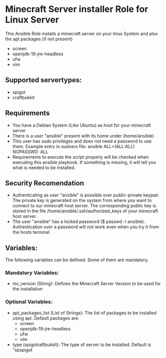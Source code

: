 # Minecraft Server installer Role for Linux Server
This Ansible Role installs a minecraft server on your linux System and also the apt packages (if not present) 
- screen 
- openjdk-19-jre-headless
- ufw
- vim 

## Supported servertypes:
  - spigot
  - craftbukkit

## Requirements
- You have a Debian System (Like Ubuntu) as host for your minecraft server
- There is a user "ansible" present with its home under (home/ansible)
- This user has sudo privileges and does not need a password to use them.
  Example entry in sudoers file: ansible ALL=(ALL:ALL) NOPASSWD: ALL
- Requirements to execute the script properly will be checked when executing this ansible playbook.
  If something is missing, it will tell you what is needed to be installed.

## Security Recomendation
- Authenticating as user "ansible" is possible over public-private keypair. The private key is generated on the system from where you want to connect to our minecraft host server.
  The corresponding public key is stored in the file /home/ansible/.ssh/authorized_keys of your minecraft host server.
- The user "ansible" has a locked password ($ passwd -l ansible). Authentication over a password will not work even when you try it from the hosts terminal

## Variables:
The following variables can be defined. Some of them are mandatory.

### Mandatory Variables:
  - mc_version (String): Defines the Minecraft Server Version to be used for the installation

### Optional Variables:
- apt_packages_list (List of Strings): The list of packages to be installed using apt. Default packages are:
  - screen 
  - openjdk-19-jre-headless
  - ufw
  - vim 
- type (spigotraftbukkit): The type of server to be installed. Default is "spspigot


  
